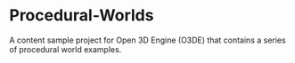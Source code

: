 # Procedural-Worlds
A content sample project for Open 3D Engine (O3DE) that contains a series of procedural world examples.
